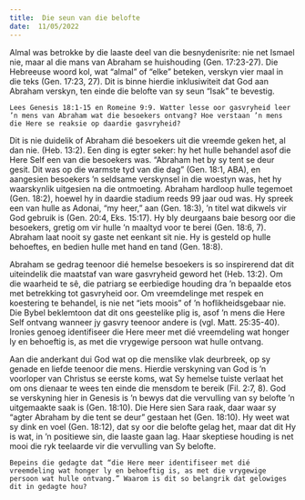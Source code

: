 ```yaml
---
title:  Die seun van die belofte
date:  11/05/2022
---
```


Almal was betrokke by die laaste deel van die besnydenisrite: nie net Ismael nie, maar al die mans van Abraham se huishouding (Gen. 17:23-27). Die Hebreeuse woord kol, wat “almal” of “elke” beteken, verskyn vier maal in die teks (Gen. 17:23, 27). Dit is binne hierdie inklusiwiteit dat God aan Abraham verskyn, ten einde die belofte van sy seun “Isak” te bevestig.

`Lees Genesis 18:1-15 en Romeine 9:9. Watter lesse oor gasvryheid leer ’n mens van Abraham wat die besoekers ontvang? Hoe verstaan ’n mens die Here se reaksie op daardie gasvryheid?`

Dit is nie duidelik of Abraham dié besoekers uit die vreemde geken het, al dan nie. (Heb. 13:2). Een ding is egter seker: hy het hulle behandel asof die Here Self een van die besoekers was. “Abraham het by sy tent se deur gesit. Dit was op die warmste tyd van die dag” (Gen. 18:1, ABA), en aangesien besoekers ’n seldsame verskynsel in die woestyn was, het hy waarskynlik uitgesien na die ontmoeting. Abraham hardloop hulle tegemoet (Gen. 18:2), hoewel hy in daardie stadium reeds 99 jaar oud was. Hy spreek een van hulle as Adonai, “my heer,” aan (Gen. 18:3), ’n titel wat dikwels vir God gebruik is (Gen. 20:4, Eks. 15:17). Hy bly deurgaans baie besorg oor die besoekers, gretig om vir hulle ’n maaltyd voor te berei (Gen. 18:6, 7). Abraham laat nooit sy gaste net eenkant sit nie. Hy is gesteld op hulle behoeftes, en bedien hulle met hand en tand (Gen. 18:8).

Abraham se gedrag teenoor dié hemelse besoekers is so inspirerend dat dit uiteindelik die maatstaf van ware gasvryheid geword het (Heb. 13:2). Om die waarheid te sê, die patriarg se eerbiedige houding dra ’n bepaalde etos met betrekking tot gasvryheid oor. Om vreemdelinge met respek en koestering te behandel, is nie net “iets moois” of ’n hoflikheidsgebaar nie. Die Bybel beklemtoon dat dit ons geestelike plig is, asof ’n mens die Here Self ontvang wanneer jy gasvry teenoor andere is (vgl. Matt. 25:35-40). Ironies genoeg identifiseer die Here meer met dié vreemdeling wat honger ly en behoeftig is, as met die vrygewige persoon wat hulle ontvang.

Aan die anderkant dui God wat op die menslike vlak deurbreek, op sy genade en liefde teenoor die mens. Hierdie verskyning van God is ’n voorloper van Christus se eerste koms, wat Sy hemelse tuiste verlaat het om ons dienaar te wees ten einde die mensdom te bereik (Fil. 2:7, 8). God se verskyning hier in Genesis is ’n bewys dat die vervulling van sy belofte ’n uitgemaakte saak is (Gen. 18:10). Die Here sien Sara raak, daar waar sy “agter Abraham by die tent se deur” gestaan het (Gen. 18:10). Hy weet wat sy dink en voel (Gen. 18:12), dat sy oor die belofte gelag het, maar dat dit Hy is wat, in ’n positiewe sin, die laaste gaan lag. Haar skeptiese houding is net mooi die ryk teelaarde vir die vervulling van Sy belofte.

`Bepeins die gedagte dat “die Here meer identifiseer met dié vreemdeling wat honger ly en behoeftig is, as met die vrygewige persoon wat hulle ontvang.” Waarom is dit so belangrik dat gelowiges dit in gedagte hou?`